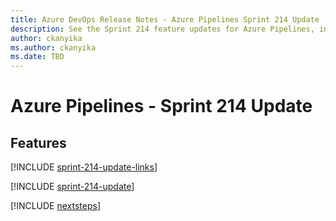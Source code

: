 ```yaml
---
title: Azure DevOps Release Notes - Azure Pipelines Sprint 214 Update
description: See the Sprint 214 feature updates for Azure Pipelines, including next steps.
author: ckanyika
ms.author: ckanyika
ms.date: TBD
---
```


# Azure Pipelines - Sprint 214 Update

## Features

[!INCLUDE [sprint-214-update-links](../includes/pipelines/sprint-214-update-links.md)]

[!INCLUDE [sprint-214-update](../includes/pipelines/sprint-214-update.md)]

[!INCLUDE [nextsteps](../includes/nextsteps.md)]